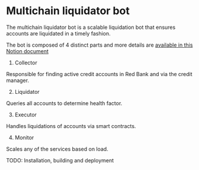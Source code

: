 # Multichain liquidator bot

The multichain liquidator bot is a scalable liquidation bot that ensures accounts
are liquidated in a timely fashion.

The bot is composed of 4 distinct parts and more details are [available in this Notion document](https://www.notion.so/delphilabs/Query-Liquidation-Bot-d88aa1dfd0134ca88baa4c6add452fef)

1. Collector

Responsible for finding active credit accounts in Red Bank and via the credit
manager.

2. Liquidator

Queries all accounts to determine health factor.

3. Executor

Handles liquidations of accounts via smart contracts.

4. Monitor

Scales any of the services based on load.

TODO: Installation, building and deployment

